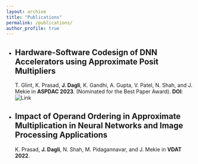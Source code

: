 ```yaml
---
layout: archive
title: "Publications"
permalink: /publications/
author_profile: true
---
```


  - ## Hardware-Software Codesign of DNN Accelerators using Approximate Posit Multipliers 
      T. Glint, K. Prasad, **J. Dagli**, K. Gandhi, A. Gupta, V. Patel, N. Shah, and J. Mekie in **ASPDAC 2023**. (Nominated for the Best Paper Award).
      **DOI**: ![Link](https://doi.org/10.1145/3566097.3567866)
      
  - ## Impact of Operand Ordering in Approximate Multiplication in Neural Networks and Image Processing Applications 
      K. Prasad, **J. Dagli**, N. Shah, M. Pidagannavar, and J. Mekie in **VDAT 2022**.
      

